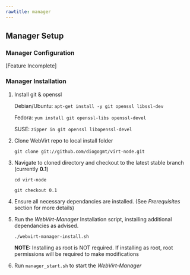 ```yaml
---
rawtitle: manager
---
```

## Manager Setup ##

### Manager Configuration ###

\[Feature Incomplete\]

### Manager Installation ###

1.  Install git & openssl

    Debian/Ubuntu: `apt-get install -y git openssl libssl-dev`

    Fedora:        `yum install git openssl-libs openssl-devel`
    
    SUSE:          `zipper in git openssl libopenssl-devel`

2.  Clone WebVirt repo to local install folder

    `git clone git://github.com/diogogmt/virt-node.git`

3.  Navigate to cloned directory and checkout to the latest stable branch (currently **0.1**)
    
    `cd virt-node` 
    
    `git checkout 0.1`

4.  Ensure all necessary dependancies are installed.  (See *Prerequisites* section for more details)

5.  Run the *WebVirt-Manager* Installation script, installing additional dependancies as advised.

    `./webvirt-manager-install.sh`

    **NOTE:** Installing as root is NOT required. If installing as root, root permissions will be required to make modifications

6.  Run `manager_start.sh` to start the *WebVirt-Manager*